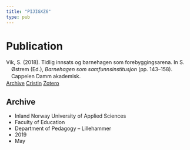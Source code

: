 ```yaml
---
title: "PIJIGXZ6"
type: pub
---
```

<h1>Publication</h1>
<article id="csl-bib-container-PIJIGXZ6" class="csl-bib-container">
  <div class="csl-bib-body" style="line-height: 1.35; padding-left: 1em; text-indent:-1em;">
  <div class="csl-entry">Vik, S. (2018). Tidlig innsats og barnehagen som forebyggingsarena. In S. &#xD8;strem (Ed.), <i>Barnehagen som samfunnsinstitusjon</i> (pp. 143&#x2013;158). Cappelen Damm akademisk.</div>
</div>
  <div class="csl-bib-buttons">
    <a href="#taxonomy-article-PIJIGXZ6" class="csl-bib-button">Archive</a>
    <a href="https://app.cristin.no/results/show.jsf?id=1701334" alt="Cristin URL" class="csl-bib-button">Cristin</a>
    <a href="http://zotero.org/groups/5402882/items/PIJIGXZ6" alt="Zotero URL" class="csl-bib-button">Zotero</a>
  </div>
  <div id="csl-bib-meta-container-PIJIGXZ6"></div>
</article>
<div id="csl-bib-meta-PIJIGXZ6" class="csl-bib-meta">
  <article id="taxonomy-article-PIJIGXZ6" class="taxonomy-article">
    <h1>Archive</h1>
    <ul>
      <li>Inland Norway University of Applied Sciences</li>
      <li>Faculty of Education</li>
      <li>Department of Pedagogy – Lillehammer</li>
      <li>2019</li>
      <li>May</li>
    </ul>
  </article>
</div>
